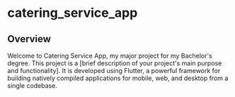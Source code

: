 # catering_service_app

## Overview

Welcome to Catering Service App, my major project for my Bachelor's degree.
This project is a [brief description of your project's main purpose and functionality].
It is developed using Flutter, a powerful framework for building natively compiled applications for mobile, web, and desktop from a single codebase.